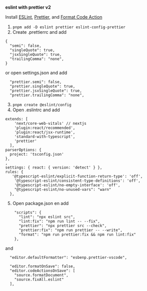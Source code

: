 **eslint with prettier v2**

Install [ESLint](https://marketplace.visualstudio.com/items?itemName=dbaeumer.vscode-eslint), [Prettier](https://marketplace.visualstudio.com/items?itemName=esbenp.prettier-vscode), and [Format Code Action](https://marketplace.visualstudio.com/items?itemName=rohit-gohri.format-code-action&ssr=false#review-details)

1. `pnpm add -D eslint prettier eslint-config-prettier`
2. Create .prettierrc and add

```
{
  "semi": false,
  "singleQuote": true,
  "jsxSingleQuote": true,
  "trailingComma": "none",
}
```

or open settings.json and add

```
  "prettier.semi": false,
  "prettier.singleQuote": true,
  "prettier.jsxSingleQuote": true,
  "prettier.trailingComma": "none",
```

3. `pnpm create @eslint/config`
4. Open .eslintrc and add

```
extends: [
    'next/core-web-vitals' // nextjs
    'plugin:react/recommended',
    'plugin:react/jsx-runtime',
    'standard-with-typescript',
    'prettier'
  ],
parserOptions: {
  project: 'tsconfig.json'
},
,
settings: { react: { version: 'detect' } },
rules: {
   '@typescript-eslint/explicit-function-return-type': 'off',
    '@typescript-eslint/consistent-type-definitions': 'off',
    '@typescript-eslint/no-empty-interface': 'off',
    "@typescript-eslint/no-unused-vars": "warn"
  },
```

5. Open package.json en add

```
    "scripts": {
      "lint": "npx eslint src",
      "lint:fix": "npm run lint -- --fix",
      "prettier": "npx prettier src --check",
      "prettier:fix": "npm run prettier -- --write",
      "format": "npm run prettier:fix && npm run lint:fix"
    },
```

and

```
  "editor.defaultFormatter": "esbenp.prettier-vscode",

  "editor.formatOnSave": false,
  "editor.codeActionsOnSave": [
    "source.formatDocument",
    "source.fixAll.eslint"
  ],
```
